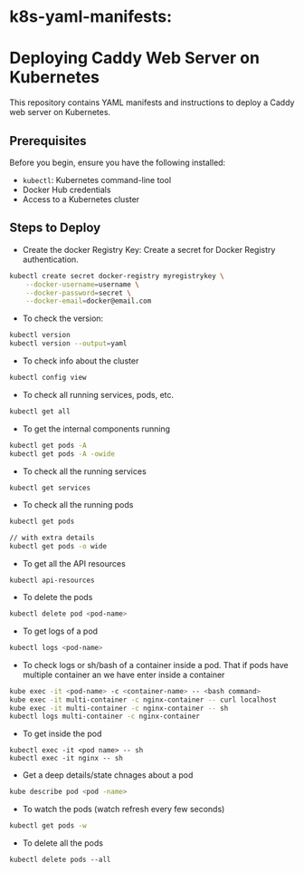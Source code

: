# k8s-yaml-manifests:
# Deploying Caddy Web Server on Kubernetes

This repository contains YAML manifests and instructions to deploy a Caddy web server on Kubernetes.

## Prerequisites

Before you begin, ensure you have the following installed:

- `kubectl`: Kubernetes command-line tool
- Docker Hub credentials
- Access to a Kubernetes cluster

## Steps to Deploy

- Create the docker Registry Key:
Create a secret for Docker Registry authentication.
```bash
kubectl create secret docker-registry myregistrykey \
    --docker-username=username \
    --docker-password=secret \
    --docker-email=docker@email.com

```

- To check the version:

```bash
kubectl version
kubectl version --output=yaml
```

- To check info about the cluster

```bash
kubectl config view
```

- To check all running services, pods, etc.

```bash
kubectl get all
```

- To get the internal components running

```bash
kubectl get pods -A 
kubectl get pods -A -owide
```

- To check all the running services

```bash
kubectl get services
```

- To check all the running pods

```bash
kubectl get pods
```

```bash
// with extra details
kubectl get pods -o wide
```
- To get all the API resources

```
kubectl api-resources
```

- To delete the pods 

```bash
kubectl delete pod <pod-name>
```

- To get logs of a pod

```bash
kubectl logs <pod-name>
```

- To check logs or sh/bash of a container inside a pod. That if pods have multiple container an we have enter inside a container

```bash
kube exec -it <pod-name> -c <container-name> -- <bash command>
kube exec -it multi-container -c nginx-container -- curl localhost
kube exec -it multi-container -c nginx-container -- sh
kubectl logs multi-container -c nginx-container
```

- To get inside the pod

```
kubectl exec -it <pod name> -- sh
kubectl exec -it nginx -- sh
```

- Get a deep details/state chnages about a pod 

```bash
kube describe pod <pod -name>
```

- To watch the pods (watch refresh every few seconds)
```bash
kubectl get pods -w
```

- To delete all the pods
```
kubectl delete pods --all
```

